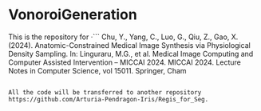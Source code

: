 # VonoroiGeneration

This is the repository for 
·```
Chu, Y., Yang, C., Luo, G., Qiu, Z., Gao, X. (2024). Anatomic-Constrained Medical Image Synthesis via Physiological Density Sampling. In: Linguraru, M.G., et al. Medical Image Computing and Computer Assisted Intervention – MICCAI 2024. MICCAI 2024. Lecture Notes in Computer Science, vol 15011. Springer, Cham
```

All the code will be transferred to another repository https://github.com/Arturia-Pendragon-Iris/Regis_for_Seg.
